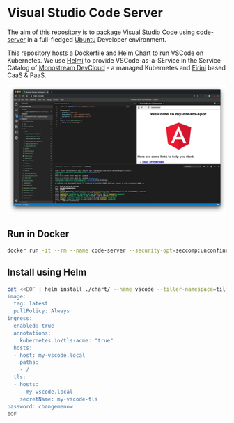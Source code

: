 # Visual Studio Code Server

The aim of this repository is to package [Visual Studio Code](https://code.visualstudio.com/) using [code-server](https://github.com/codercom/code-server) in a full-fledged [Ubuntu](https://www.ubuntu.com/desktop/developers) Developer environment.

This repository hosts a Dockerfile and Helm Chart to run VSCode on Kubernetes. We use [Helmi](https://github.com/monostream/helmi) to provide VSCode-as-a-SErvice in the Service Catalog of [Monostream DevCloud](https://www.monostream.com/cloud) - a managed Kubernetes and [Eirini](https://www.cloudfoundry.org/project-eirini/) based CaaS & PaaS.

![Angular Demo](docs/demo_ng.png)

## Run in Docker

```bash
docker run -it --rm --name code-server --security-opt=seccomp:unconfined -p 127.0.0.1:8443:8443 -v $(pwd)/project:/home/coder/project monostream/code-server:latest --allow-http --no-auth
```

## Install using Helm

```bash
cat <<EOF | helm install ./chart/ --name vscode --tiller-namespace=tiller -f -
image:
  tag: latest
  pullPolicy: Always
ingress:
  enabled: true
  annotations:
    kubernetes.io/tls-acme: "true"  
  hosts:
  - host: my-vscode.local
    paths:
    - /
  tls:
  - hosts:
    - my-vscode.local
    secretName: my-vscode-tls
password: changemenow
EOF
```
